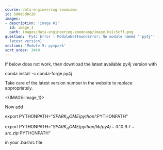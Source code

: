 ```yaml
---
course: data-engineering-zoomcamp
id: 590e5d8c20
images:
- description: 'image #1'
  id: image_1
  path: images/data-engineering-zoomcamp/image_be1c5cff.png
question: 'Py4J Error - ModuleNotFoundError: No module named ''py4j'' (Solve with
  latest version)'
section: 'Module 5: pyspark'
sort_order: 3440
---
```


If below does not work, then download the latest available py4j version with

conda install -c conda-forge py4j

Take care of the latest version number in the website to replace appropriately.

<{IMAGE:image_1}>

Now add

export PYTHONPATH="${SPARK_HOME}/python/:$PYTHONPATH"

export PYTHONPATH="${SPARK_HOME}/python/lib/py4j-0.10.9.7-src.zip:$PYTHONPATH"

in your  .bashrc file.

